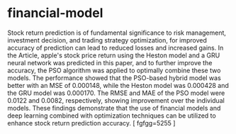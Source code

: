 # financial-model

 Stock return prediction is of fundamental significance to risk management, investment decision, and trading strategy optimization, for improved accuracy of prediction can lead to reduced losses and increased gains. In the Article, apple's stock price return using the Heston model and a GRU neural network was predicted in this paper, and to further improve the accuracy, the PSO algorithm was applied to optimally combine these two models. The performance showed that the PSO-based hybrid model was better with an MSE of 0.000148, while the Heston model was 0.000428 and the GRU model was 0.000170. The RMSE and MAE of the PSO model were 0.0122 and 0.0082, respectively, showing improvement over the individual models. These findings demonstrate that the use of financial models and deep learning combined with optimization techniques can be utilized to enhance stock return prediction accuracy.
\[ fgfgg=5255 \]
